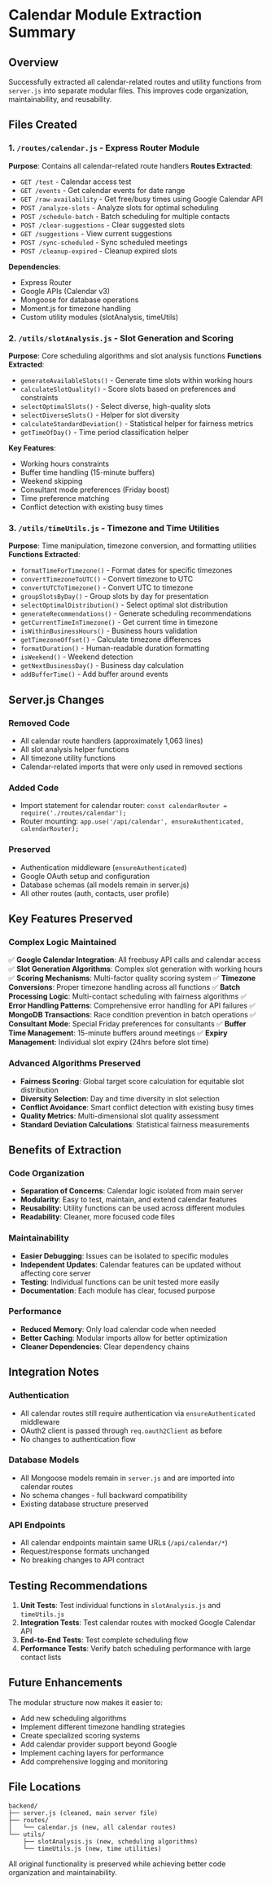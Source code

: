 # Calendar Module Extraction Summary

## Overview
Successfully extracted all calendar-related routes and utility functions from `server.js` into separate modular files. This improves code organization, maintainability, and reusability.

## Files Created

### 1. `/routes/calendar.js` - Express Router Module
**Purpose**: Contains all calendar-related route handlers
**Routes Extracted**:
- `GET /test` - Calendar access test
- `GET /events` - Get calendar events for date range
- `GET /raw-availability` - Get free/busy times using Google Calendar API
- `POST /analyze-slots` - Analyze slots for optimal scheduling
- `POST /schedule-batch` - Batch scheduling for multiple contacts
- `POST /clear-suggestions` - Clear suggested slots
- `GET /suggestions` - View current suggestions
- `POST /sync-scheduled` - Sync scheduled meetings
- `POST /cleanup-expired` - Cleanup expired slots

**Dependencies**:
- Express Router
- Google APIs (Calendar v3)
- Mongoose for database operations
- Moment.js for timezone handling
- Custom utility modules (slotAnalysis, timeUtils)

### 2. `/utils/slotAnalysis.js` - Slot Generation and Scoring
**Purpose**: Core scheduling algorithms and slot analysis functions
**Functions Extracted**:
- `generateAvailableSlots()` - Generate time slots within working hours
- `calculateSlotQuality()` - Score slots based on preferences and constraints
- `selectOptimalSlots()` - Select diverse, high-quality slots
- `selectDiverseSlots()` - Helper for slot diversity
- `calculateStandardDeviation()` - Statistical helper for fairness metrics
- `getTimeOfDay()` - Time period classification helper

**Key Features**:
- Working hours constraints
- Buffer time handling (15-minute buffers)
- Weekend skipping
- Consultant mode preferences (Friday boost)
- Time preference matching
- Conflict detection with existing busy times

### 3. `/utils/timeUtils.js` - Timezone and Time Utilities
**Purpose**: Time manipulation, timezone conversion, and formatting utilities
**Functions Extracted**:
- `formatTimeForTimezone()` - Format dates for specific timezones
- `convertTimezoneToUTC()` - Convert timezone to UTC
- `convertUTCToTimezone()` - Convert UTC to timezone
- `groupSlotsByDay()` - Group slots by day for presentation
- `selectOptimalDistribution()` - Select optimal slot distribution
- `generateRecommendations()` - Generate scheduling recommendations
- `getCurrentTimeInTimezone()` - Get current time in timezone
- `isWithinBusinessHours()` - Business hours validation
- `getTimezoneOffset()` - Calculate timezone differences
- `formatDuration()` - Human-readable duration formatting
- `isWeekend()` - Weekend detection
- `getNextBusinessDay()` - Business day calculation
- `addBufferTime()` - Add buffer around events

## Server.js Changes

### Removed Code
- All calendar route handlers (approximately 1,063 lines)
- All slot analysis helper functions
- All timezone utility functions
- Calendar-related imports that were only used in removed sections

### Added Code
- Import statement for calendar router: `const calendarRouter = require('./routes/calendar');`
- Router mounting: `app.use('/api/calendar', ensureAuthenticated, calendarRouter);`

### Preserved
- Authentication middleware (`ensureAuthenticated`)
- Google OAuth setup and configuration
- Database schemas (all models remain in server.js)
- All other routes (auth, contacts, user profile)

## Key Features Preserved

### Complex Logic Maintained
✅ **Google Calendar Integration**: All freebusy API calls and calendar access
✅ **Slot Generation Algorithms**: Complex slot generation with working hours
✅ **Scoring Mechanisms**: Multi-factor quality scoring system
✅ **Timezone Conversions**: Proper timezone handling across all functions
✅ **Batch Processing Logic**: Multi-contact scheduling with fairness algorithms
✅ **Error Handling Patterns**: Comprehensive error handling for API failures
✅ **MongoDB Transactions**: Race condition prevention in batch operations
✅ **Consultant Mode**: Special Friday preferences for consultants
✅ **Buffer Time Management**: 15-minute buffers around meetings
✅ **Expiry Management**: Individual slot expiry (24hrs before slot time)

### Advanced Algorithms Preserved
- **Fairness Scoring**: Global target score calculation for equitable slot distribution
- **Diversity Selection**: Day and time diversity in slot selection
- **Conflict Avoidance**: Smart conflict detection with existing busy times
- **Quality Metrics**: Multi-dimensional slot quality assessment
- **Standard Deviation Calculations**: Statistical fairness measurements

## Benefits of Extraction

### Code Organization
- **Separation of Concerns**: Calendar logic isolated from main server
- **Modularity**: Easy to test, maintain, and extend calendar features
- **Reusability**: Utility functions can be used across different modules
- **Readability**: Cleaner, more focused code files

### Maintainability
- **Easier Debugging**: Issues can be isolated to specific modules
- **Independent Updates**: Calendar features can be updated without affecting core server
- **Testing**: Individual functions can be unit tested more easily
- **Documentation**: Each module has clear, focused purpose

### Performance
- **Reduced Memory**: Only load calendar code when needed
- **Better Caching**: Modular imports allow for better optimization
- **Cleaner Dependencies**: Clear dependency chains

## Integration Notes

### Authentication
- All calendar routes still require authentication via `ensureAuthenticated` middleware
- OAuth2 client is passed through `req.oauth2Client` as before
- No changes to authentication flow

### Database Models
- All Mongoose models remain in `server.js` and are imported into calendar routes
- No schema changes - full backward compatibility
- Existing database structure preserved

### API Endpoints
- All calendar endpoints maintain same URLs (`/api/calendar/*`)
- Request/response formats unchanged
- No breaking changes to API contract

## Testing Recommendations

1. **Unit Tests**: Test individual functions in `slotAnalysis.js` and `timeUtils.js`
2. **Integration Tests**: Test calendar routes with mocked Google Calendar API
3. **End-to-End Tests**: Test complete scheduling flow
4. **Performance Tests**: Verify batch scheduling performance with large contact lists

## Future Enhancements

The modular structure now makes it easier to:
- Add new scheduling algorithms
- Implement different timezone handling strategies
- Create specialized scoring systems
- Add calendar provider support beyond Google
- Implement caching layers for performance
- Add comprehensive logging and monitoring

## File Locations

```
backend/
├── server.js (cleaned, main server file)
├── routes/
│   └── calendar.js (new, all calendar routes)
└── utils/
    ├── slotAnalysis.js (new, scheduling algorithms)
    └── timeUtils.js (new, time utilities)
```

All original functionality is preserved while achieving better code organization and maintainability.